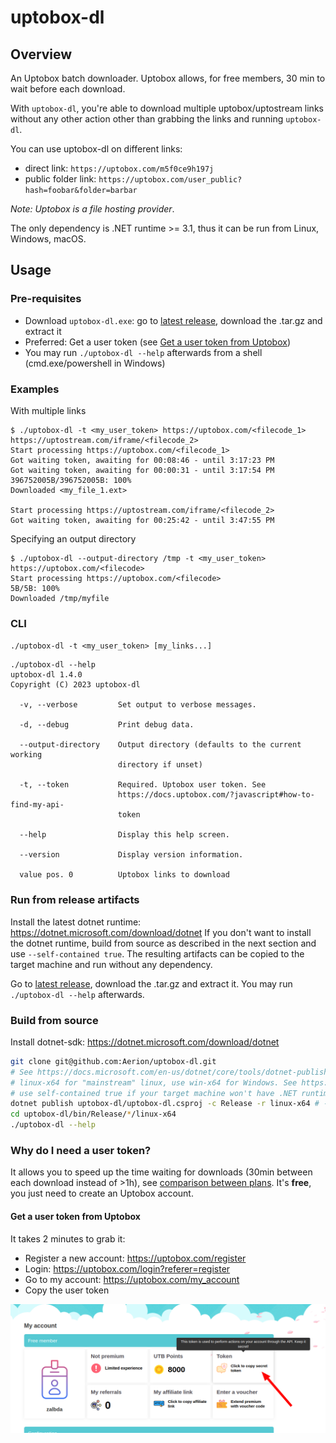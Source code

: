 # uptobox-dl

## Overview

An Uptobox batch downloader. Uptobox allows, for free members, 30 min to wait before each download.

With `uptobox-dl`, you're able to download multiple uptobox/uptostream links without any other action other than grabbing the links and running `uptobox-dl`.

You can use uptobox-dl on different links:

- direct link: `https://uptobox.com/m5f0ce9h197j`
- public folder link: `https://uptobox.com/user_public?hash=foobar&folder=barbar`

*Note: Uptobox is a file hosting provider*.

The only dependency is .NET runtime >= 3.1, thus it can be run from Linux, Windows, macOS.

## Usage

### Pre-requisites

* Download `uptobox-dl.exe`: go to [latest release](https://github.com/Aerion/uptobox-dl/releases/latest), download the .tar.gz and extract it
* Preferred: Get a user token (see [Get a user token from Uptobox](#get-a-user-token-from-uptobox))
* You may run `./uptobox-dl --help` afterwards from a shell (cmd.exe/powershell in Windows)

### Examples

With multiple links
```
$ ./uptobox-dl -t <my_user_token> https://uptobox.com/<filecode_1> https://uptostream.com/iframe/<filecode_2>
Start processing https://uptobox.com/<filecode_1>
Got waiting token, awaiting for 00:08:46 - until 3:17:23 PM
Got waiting token, awaiting for 00:00:31 - until 3:17:54 PM
396752005B/396752005B: 100%
Downloaded <my_file_1.ext>

Start processing https://uptostream.com/iframe/<filecode_2>
Got waiting token, awaiting for 00:25:42 - until 3:47:55 PM
```

Specifying an output directory
```
$ ./uptobox-dl --output-directory /tmp -t <my_user_token> https://uptobox.com/<filecode>
Start processing https://uptobox.com/<filecode>
5B/5B: 100%
Downloaded /tmp/myfile
```

### CLI

`./uptobox-dl -t <my_user_token> [my_links...]`

```
./uptobox-dl --help
uptobox-dl 1.4.0
Copyright (C) 2023 uptobox-dl

  -v, --verbose         Set output to verbose messages.

  -d, --debug           Print debug data.

  --output-directory    Output directory (defaults to the current working
                        directory if unset)

  -t, --token           Required. Uptobox user token. See
                        https://docs.uptobox.com/?javascript#how-to-find-my-api-
                        token

  --help                Display this help screen.

  --version             Display version information.

  value pos. 0          Uptobox links to download
```

### Run from release artifacts

Install the latest dotnet runtime: https://dotnet.microsoft.com/download/dotnet
If you don't want to install the dotnet runtime, build from source as described in the next section and use `--self-contained true`. The resulting artifacts can be copied to the target machine and run without any dependency.

Go to [latest release](https://github.com/Aerion/uptobox-dl/releases/latest), download the .tar.gz and extract it. You may run `./uptobox-dl --help` afterwards.

### Build from source

Install dotnet-sdk: https://dotnet.microsoft.com/download/dotnet

``` bash
git clone git@github.com:Aerion/uptobox-dl.git
# See https://docs.microsoft.com/en-us/dotnet/core/tools/dotnet-publish for the list of options
# linux-x64 for "mainstream" linux, use win-x64 for Windows. See https://docs.microsoft.com/en-us/dotnet/core/rid-catalog#using-rids for the full list
# use self-contained true if your target machine won't have .NET runtime installed, see https://docs.microsoft.com/en-us/dotnet/core/deploying/#publish-self-contained
dotnet publish uptobox-dl/uptobox-dl.csproj -c Release -r linux-x64 # --self-contained true
cd uptobox-dl/bin/Release/*/linux-x64
./uptobox-dl --help
```


### Why do I need a user token?

It allows you to speed up the time waiting for downloads (30min between each download instead of >1h), see [comparison between plans](https://uptobox.com/becomepremium).
It's **free**, you just need to create an Uptobox account.

#### Get a user token from Uptobox

It takes 2 minutes to grab it:

* Register a new account: https://uptobox.com/register
* Login: https://uptobox.com/login?referer=register
* Go to my account: https://uptobox.com/my_account
* Copy the user token

![Uptobox get token image](screenshots/uptobox-get-token.png)